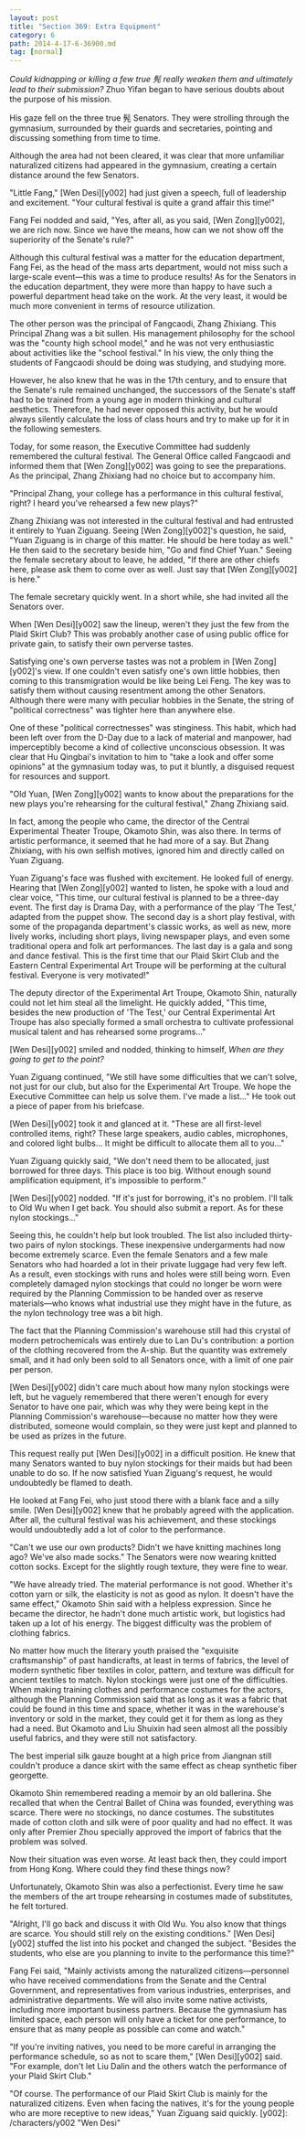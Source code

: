 ```yaml
---
layout: post
title: "Section 369: Extra Equipment"
category: 6
path: 2014-4-17-6-36900.md
tag: [normal]
---
```


*Could kidnapping or killing a few true 髡 really weaken them and ultimately lead to their submission?* Zhuo Yifan began to have serious doubts about the purpose of his mission.

His gaze fell on the three true 髡 Senators. They were strolling through the gymnasium, surrounded by their guards and secretaries, pointing and discussing something from time to time.

Although the area had not been cleared, it was clear that more unfamiliar naturalized citizens had appeared in the gymnasium, creating a certain distance around the few Senators.

"Little Fang," [Wen Desi][y002] had just given a speech, full of leadership and excitement. "Your cultural festival is quite a grand affair this time!"

Fang Fei nodded and said, "Yes, after all, as you said, [Wen Zong][y002], we are rich now. Since we have the means, how can we not show off the superiority of the Senate's rule?"

Although this cultural festival was a matter for the education department, Fang Fei, as the head of the mass arts department, would not miss such a large-scale event—this was a time to produce results! As for the Senators in the education department, they were more than happy to have such a powerful department head take on the work. At the very least, it would be much more convenient in terms of resource utilization.

The other person was the principal of Fangcaodi, Zhang Zhixiang. This Principal Zhang was a bit sullen. His management philosophy for the school was the "county high school model," and he was not very enthusiastic about activities like the "school festival." In his view, the only thing the students of Fangcaodi should be doing was studying, and studying more.

However, he also knew that he was in the 17th century, and to ensure that the Senate's rule remained unchanged, the successors of the Senate's staff had to be trained from a young age in modern thinking and cultural aesthetics. Therefore, he had never opposed this activity, but he would always silently calculate the loss of class hours and try to make up for it in the following semesters.

Today, for some reason, the Executive Committee had suddenly remembered the cultural festival. The General Office called Fangcaodi and informed them that [Wen Zong][y002] was going to see the preparations. As the principal, Zhang Zhixiang had no choice but to accompany him.

"Principal Zhang, your college has a performance in this cultural festival, right? I heard you've rehearsed a few new plays?"

Zhang Zhixiang was not interested in the cultural festival and had entrusted it entirely to Yuan Ziguang. Seeing [Wen Zong][y002]'s question, he said, "Yuan Ziguang is in charge of this matter. He should be here today as well." He then said to the secretary beside him, "Go and find Chief Yuan." Seeing the female secretary about to leave, he added, "If there are other chiefs here, please ask them to come over as well. Just say that [Wen Zong][y002] is here."

The female secretary quickly went. In a short while, she had invited all the Senators over.

When [Wen Desi][y002] saw the lineup, weren't they just the few from the Plaid Skirt Club? This was probably another case of using public office for private gain, to satisfy their own perverse tastes.

Satisfying one's own perverse tastes was not a problem in [Wen Zong][y002]'s view. If one couldn't even satisfy one's own little hobbies, then coming to this transmigration would be like being Lei Feng. The key was to satisfy them without causing resentment among the other Senators. Although there were many with peculiar hobbies in the Senate, the string of "political correctness" was tighter here than anywhere else.

One of these "political correctnesses" was stinginess. This habit, which had been left over from the D-Day due to a lack of material and manpower, had imperceptibly become a kind of collective unconscious obsession. It was clear that Hu Qingbai's invitation to him to "take a look and offer some opinions" at the gymnasium today was, to put it bluntly, a disguised request for resources and support.

"Old Yuan, [Wen Zong][y002] wants to know about the preparations for the new plays you're rehearsing for the cultural festival," Zhang Zhixiang said.

In fact, among the people who came, the director of the Central Experimental Theater Troupe, Okamoto Shin, was also there. In terms of artistic performance, it seemed that he had more of a say. But Zhang Zhixiang, with his own selfish motives, ignored him and directly called on Yuan Ziguang.

Yuan Ziguang's face was flushed with excitement. He looked full of energy. Hearing that [Wen Zong][y002] wanted to listen, he spoke with a loud and clear voice, "This time, our cultural festival is planned to be a three-day event. The first day is Drama Day, with a performance of the play 'The Test,' adapted from the puppet show. The second day is a short play festival, with some of the propaganda department's classic works, as well as new, more lively works, including short plays, living newspaper plays, and even some traditional opera and folk art performances. The last day is a gala and song and dance festival. This is the first time that our Plaid Skirt Club and the Eastern Central Experimental Art Troupe will be performing at the cultural festival. Everyone is very motivated!"

The deputy director of the Experimental Art Troupe, Okamoto Shin, naturally could not let him steal all the limelight. He quickly added, "This time, besides the new production of 'The Test,' our Central Experimental Art Troupe has also specially formed a small orchestra to cultivate professional musical talent and has rehearsed some programs..."

[Wen Desi][y002] smiled and nodded, thinking to himself, *When are they going to get to the point?*

Yuan Ziguang continued, "We still have some difficulties that we can't solve, not just for our club, but also for the Experimental Art Troupe. We hope the Executive Committee can help us solve them. I've made a list..." He took out a piece of paper from his briefcase.

[Wen Desi][y002] took it and glanced at it. "These are all first-level controlled items, right? These large speakers, audio cables, microphones, and colored light bulbs... It might be difficult to allocate them all to you..."

Yuan Ziguang quickly said, "We don't need them to be allocated, just borrowed for three days. This place is too big. Without enough sound amplification equipment, it's impossible to perform."

[Wen Desi][y002] nodded. "If it's just for borrowing, it's no problem. I'll talk to Old Wu when I get back. You should also submit a report. As for these nylon stockings..."

Seeing this, he couldn't help but look troubled. The list also included thirty-two pairs of nylon stockings. These inexpensive undergarments had now become extremely scarce. Even the female Senators and a few male Senators who had hoarded a lot in their private luggage had very few left. As a result, even stockings with runs and holes were still being worn. Even completely damaged nylon stockings that could no longer be worn were required by the Planning Commission to be handed over as reserve materials—who knows what industrial use they might have in the future, as the nylon technology tree was a bit high.

The fact that the Planning Commission's warehouse still had this crystal of modern petrochemicals was entirely due to Lan Du's contribution: a portion of the clothing recovered from the A-ship. But the quantity was extremely small, and it had only been sold to all Senators once, with a limit of one pair per person.

[Wen Desi][y002] didn't care much about how many nylon stockings were left, but he vaguely remembered that there weren't enough for every Senator to have one pair, which was why they were being kept in the Planning Commission's warehouse—because no matter how they were distributed, someone would complain, so they were just kept and planned to be used as prizes in the future.

This request really put [Wen Desi][y002] in a difficult position. He knew that many Senators wanted to buy nylon stockings for their maids but had been unable to do so. If he now satisfied Yuan Ziguang's request, he would undoubtedly be flamed to death.

He looked at Fang Fei, who just stood there with a blank face and a silly smile. [Wen Desi][y002] knew that he probably agreed with the application. After all, the cultural festival was his achievement, and these stockings would undoubtedly add a lot of color to the performance.

"Can't we use our own products? Didn't we have knitting machines long ago? We've also made socks." The Senators were now wearing knitted cotton socks. Except for the slightly rough texture, they were fine to wear.

"We have already tried. The material performance is not good. Whether it's cotton yarn or silk, the elasticity is not as good as nylon. It doesn't have the same effect," Okamoto Shin said with a helpless expression. Since he became the director, he hadn't done much artistic work, but logistics had taken up a lot of his energy. The biggest difficulty was the problem of clothing fabrics.

No matter how much the literary youth praised the "exquisite craftsmanship" of past handicrafts, at least in terms of fabrics, the level of modern synthetic fiber textiles in color, pattern, and texture was difficult for ancient textiles to match. Nylon stockings were just one of the difficulties. When making training clothes and performance costumes for the actors, although the Planning Commission said that as long as it was a fabric that could be found in this time and space, whether it was in the warehouse's inventory or sold in the market, they could get it for them as long as they had a need. But Okamoto and Liu Shuixin had seen almost all the possibly useful fabrics, and they were still not satisfactory.

The best imperial silk gauze bought at a high price from Jiangnan still couldn't produce a dance skirt with the same effect as cheap synthetic fiber georgette.

Okamoto Shin remembered reading a memoir by an old ballerina. She recalled that when the Central Ballet of China was founded, everything was scarce. There were no stockings, no dance costumes. The substitutes made of cotton cloth and silk were of poor quality and had no effect. It was only after Premier Zhou specially approved the import of fabrics that the problem was solved.

Now their situation was even worse. At least back then, they could import from Hong Kong. Where could they find these things now?

Unfortunately, Okamoto Shin was also a perfectionist. Every time he saw the members of the art troupe rehearsing in costumes made of substitutes, he felt tortured.

"Alright, I'll go back and discuss it with Old Wu. You also know that things are scarce. You should still rely on the existing conditions." [Wen Desi][y002] stuffed the list into his pocket and changed the subject. "Besides the students, who else are you planning to invite to the performance this time?"

Fang Fei said, "Mainly activists among the naturalized citizens—personnel who have received commendations from the Senate and the Central Government, and representatives from various industries, enterprises, and administrative departments. We will also invite some native activists, including more important business partners. Because the gymnasium has limited space, each person will only have a ticket for one performance, to ensure that as many people as possible can come and watch."

"If you're inviting natives, you need to be more careful in arranging the performance schedule, so as not to scare them," [Wen Desi][y002] said. "For example, don't let Liu Dalin and the others watch the performance of your Plaid Skirt Club."

"Of course. The performance of our Plaid Skirt Club is mainly for the naturalized citizens. Even when facing the natives, it's for the young people who are more receptive to new ideas," Yuan Ziguang said quickly.
[y002]: /characters/y002 "Wen Desi"